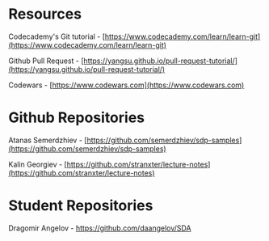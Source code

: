 # Resources

Codecademy's Git tutorial - [https://www.codecademy.com/learn/learn-git](https://www.codecademy.com/learn/learn-git)

Github Pull Request - [https://yangsu.github.io/pull-request-tutorial/](https://yangsu.github.io/pull-request-tutorial/)

Codewars - [https://www.codewars.com](https://www.codewars.com)

# Github Repositories

Atanas Semerdzhiev - [https://github.com/semerdzhiev/sdp-samples](https://github.com/semerdzhiev/sdp-samples)

Kalin Georgiev - [https://github.com/stranxter/lecture-notes](https://github.com/stranxter/lecture-notes)

# Student Repositories

Dragomir Angelov - https://github.com/daangelov/SDA